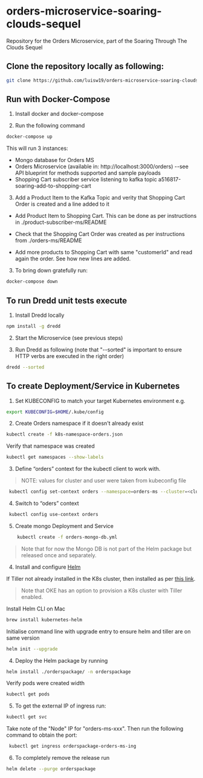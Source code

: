 # orders-microservice-soaring-clouds-sequel

Repository for the Orders Microservice, part of the Soaring Through The Clouds Sequel

## Clone the repository locally as following:

```bash
git clone https://github.com/luisw19/orders-microservice-soaring-clouds-sequel.git
```

## Run with Docker-Compose

1) Install docker and docker-compose

2) Run the following command

```bash
docker-compose up
```
This will run 3 instances:

- Mongo database for Orders MS
- Orders Microservice (available in: http://localhost:3000/orders) --see API blueprint for methods supported and sample payloads
- Shopping Cart subscriber service listening to kafka topic a516817-soaring-add-to-shopping-cart

3) Add a Product Item to the Kafka Topic and verity that Shopping Cart Order is created and a line added to it

- Add Product Item to Shopping Cart. This can be done as per instructions in ./product-subscriber-ms/README

- Check that the Shopping Cart Order was created as per instructions from ./orders-ms/README

- Add more products to Shopping Cart with same "customerId" and read again the order. See how new lines are added.

3) To bring down gratefully run:

```bash
docker-compose down
```

## To run Dredd unit tests execute

1) Install Dredd locally

```bash
npm install -g dredd
```

2) Start the Microservice (see previous steps)

3) Run Dredd as following (note that "--sorted" is important to ensure HTTP verbs are executed in the right order)

```bash
dredd --sorted
```

## To create Deployment/Service in Kubernetes

1) Set KUBECONFIG to match your target Kubernetes environment e.g.

```bash
export KUBECONFIG=$HOME/.kube/config
```

2) Create Orders namespace if it doesn't already exist

```bash
kubectl create -f k8s-namespace-orders.json
```

Verify that namespace was created
```bash
kubectl get namespaces --show-labels
```

3) Define “orders” context for the kubectl client to work with.

> NOTE: values for cluster and user were taken from kubeconfig file

```bash
 kubectl config set-context orders --namespace=orders-ms --cluster=<cluster value> --user=<user value>
```

4) Switch to “oders” context

```bash
 kubectl config use-context orders
```

5) Create mongo Deployment and Service

```bash
    kubectl create -f orders-mongo-db.yml
```
> Note that for now the Mongo DB is not part of the Helm package but released once and separately.

4) Install and configure [Helm](https://helm.sh)

If Tiller not already installed in the K8s cluster, then installed as per [this link]( https://docs.helm.sh/using_helm/#installing-tiller).
> Note that OKE has an option to provision a K8s cluster with Tiller enabled.

Install Helm CLI on Mac
```bash
brew install kubernetes-helm
```

Initialise command line with upgrade entry to ensure helm and tiller are on same version
```bash
helm init --upgrade
```

4) Deploy the Helm package by running

```bash
helm install ./orderspackage/ -n orderspackage
```

Verify pods were created width

```bash
kubectl get pods
```

5) To get the external IP of ingress run:

```bash
kubectl get svc
```
 Take note of the "Node" IP for "orders-ms-xxx". Then run the following command to obtain the port:

```bash
 kubectl get ingress orderspackage-orders-ms-ing
```

6) To completely remove the release run

```bash
helm delete --purge orderspackage
```
